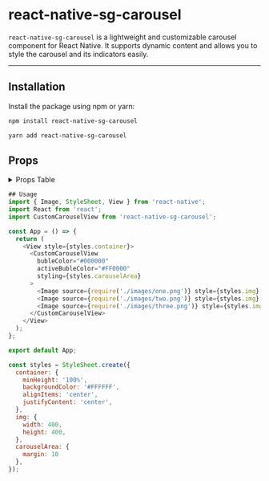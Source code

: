 # react-native-sg-carousel

`react-native-sg-carousel` is a lightweight and customizable carousel component for React Native. It supports dynamic content and allows you to style the carousel and its indicators easily.

---

## Installation

Install the package using npm or yarn:

```bash
npm install react-native-sg-carousel

yarn add react-native-sg-carousel

```

## Props

<details>
  <summary>Props Table</summary>

| Prop Name         | Type      | Required | Description                                                              |
|--------------------|-----------|----------|--------------------------------------------------------------------------|
| `children`         | ReactNode | Yes      | The elements to be rendered inside the carousel.                        |
| `styling`          | Object    | No       | Custom styles for the carousel container.                               |
| `bubleColor`       | String    | No       | Background color for the inactive indicator bubbles.                    |
| `activeBubleColor` | String    | No       | Background color for the active indicator bubble.                       |

</details>


```js
## Usage
import { Image, StyleSheet, View } from 'react-native';
import React from 'react';
import CustomCarouselView from 'react-native-sg-carousel';

const App = () => {
  return (
    <View style={styles.container}>
      <CustomCarouselView
        bubleColor="#000000"
        activeBubleColor="#FF0000"
        styling={styles.carouselArea}
      >
        <Image source={require('./images/one.png')} style={styles.img} />
        <Image source={require('./images/two.png')} style={styles.img} />
        <Image source={require('./images/three.png')} style={styles.img} />
      </CustomCarouselView>
    </View>
  );
};

export default App;

const styles = StyleSheet.create({
  container: {
    minHeight: '100%',
    backgroundColor: '#FFFFFF',
    alignItems: 'center',
    justifyContent: 'center',
  },
  img: {
    width: 400,
    height: 400,
  },
  carouselArea: {
    margin: 10
  },
});
```
